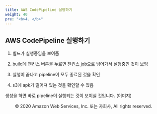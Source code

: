 ```yaml
---
title: AWS CodePipeline 실행하기
weight: 40
pre: "<b>4. </b>"
---
```


## AWS CodePipeline 실행하기

1. 빌드가 실행중임을 보여줌

2. build에 젠킨스 버튼을 누르면 젠킨스 job으로 넘어가서 실행중인 것이 보임

3. 실행이 끝나고 pipeline이 모두 종료된 것을 확인

4. s3에 apk가 떨어져 있는 것을 확인할 수 있음

<!--앞으로 해야할일
AMI로 설치과정을 간단하게 만들기,
Mac instance가 나오면 ios빌드까지 추가하기
test 환경으로 자동으로 artifacts가 입력되고 알림보내기(aws device farm)
-->

생성을 하면 바로 pipeline이 실행되는 것이 보이실 것입니다. (이미지)

<p align="center">
© 2020 Amazon Web Services, Inc. 또는 자회사, All rights reserved.
</p>


